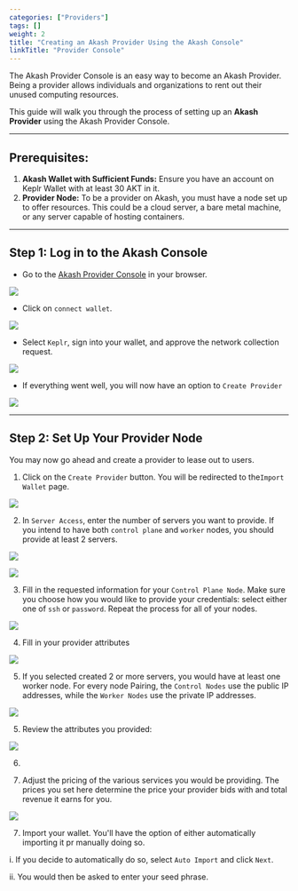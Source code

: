 ```yaml
---
categories: ["Providers"]
tags: []
weight: 2
title: "Creating an Akash Provider Using the Akash Console"
linkTitle: "Provider Console"
---
```


The Akash Provider Console is an easy way to become an Akash Provider. Being a provider allows individuals and organizations to rent out their unused computing resources. 


This guide will walk you through the process of setting up an **Akash Provider** using the Akash Provider Console.

---

## Prerequisites:
1. **Akash Wallet with Sufficient Funds:** Ensure you have an account on Keplr Wallet with at least 30 AKT in it. 
2. **Provider Node:** To be a provider on Akash, you must have a node set up to offer resources. This could be a cloud server, a bare metal machine, or any server capable of hosting containers.

---

## Step 1: Log in to the Akash Console
- Go to the [Akash Provider Console]() in your browser.

![](../../assets/provider_lp.png)

- Click on `connect wallet`.

![](../../assets/connect_wallet.png)

- Select `Keplr`, sign into your wallet, and approve the network collection request.

![](../../assets/select_keplr.png)

- If everything went well, you will now have an option to `Create Provider`

![](../../assets/provider_landing.png)


---

## Step 2: Set Up Your Provider Node
   You may now go ahead and create a provider to lease out to users. 

   1. Click on the `Create Provider` button. You will be redirected to the`Import Wallet` page. 
   
   ![](../../assets/import_wallet.png)


   2. In `Server Access`, enter the number of servers you want to provide. If you intend to have both `control plane` and `worker` nodes, you should provide at least 2 servers.

   ![](../../assets/server_access.png)


   ![](../../assets/server_count.png)

   3. Fill in the requested information for your `Control Plane Node`. Make sure you choose how you would like to provide your credentials: select either one of `ssh` or `password`. Repeat the process for all of your nodes. 


   ![](../../assets/control_plane.png)

   4. Fill in your provider attributes

   ![](../../assets/provider_info.png)

   5. If you selected created 2 or more servers, you would have at least one worker node. For every node Pairing, the `Control Nodes` use the public IP addresses, while the `Worker Nodes` use the private IP addresses. 

   ![](../../assets/worker_nodes.png)

   5. Review the attributes you provided:

   ![](../../assets/review_pov.png)

   6. 

   6. Adjust the pricing of the various services you would be providing. The prices you set here determine the price your provider bids with and total revenue it earns for you.

   ![](../../assets/pricing.png)

   7. Import your wallet. You'll have the option of either automatically importing it pr manually doing so. 
   
   i. If you decide to automatically do so, select `Auto Import` and click `Next`.
   
   ii. You would then be asked to enter your seed phrase. 


